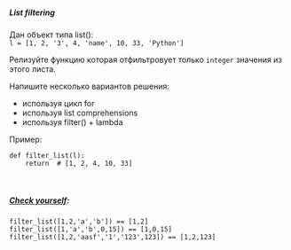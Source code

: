 
##### List filtering

Дан объект типа list():<br>
 `l = [1, 2, '3', 4, 'name', 10, 33, 'Python']` 

Релизуйте функцию которая отфильтровует только `integer` значения из этого листа.

Напишите несколько вариантов решения:
 * используя цикл for
 * используя list comprehensions
 * используя filter() + lambda

Пример: 

```
def filter_list(l):
    return  # [1, 2, 4, 10, 33]
```
<br>

##### <u>Check yourself</u>: 
```
filter_list([1,2,'a','b']) == [1,2]
filter_list([1,'a','b',0,15]) == [1,0,15]
filter_list([1,2,'aasf','1','123',123]) == [1,2,123]
```